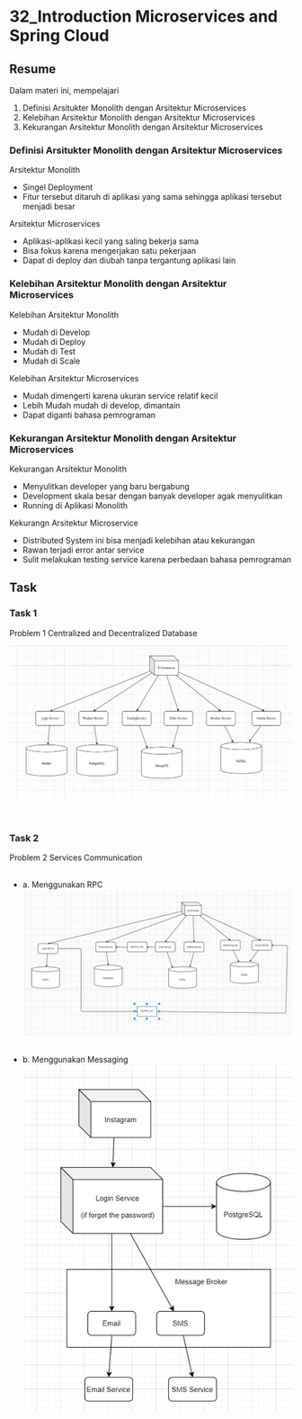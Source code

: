 # 32_Introduction Microservices and Spring Cloud

## Resume

Dalam materi ini, mempelajari <br />

1. Definisi Arsitukter Monolith dengan Arsitektur Microservices <br />
2. Kelebihan Arsitektur Monolith dengan Arsitektur Microservices <br />
3. Kekurangan Arsitektur Monolith dengan Arsitektur Microservices <br />

### Definisi Arsitukter Monolith dengan Arsitektur Microservices

Arsitektur Monolith

- Singel Deployment
- Fitur tersebut ditaruh di aplikasi yang sama sehingga aplikasi tersebut menjadi besar

Arsitektur Microservices

- Aplikasi-aplikasi kecil yang saling bekerja sama
- Bisa fokus karena mengerjakan satu pekerjaan
- Dapat di deploy dan diubah tanpa tergantung aplikasi lain

### Kelebihan Arsitektur Monolith dengan Arsitektur Microservices

Kelebihan Arsitektur Monolith

- Mudah di Develop
- Mudah di Deploy
- Mudah di Test
- Mudah di Scale

Kelebihan Arsitektur Microservices

- Mudah dimengerti karena ukuran service relatif kecil
- Lebih Mudah mudah di develop, dimantain
- Dapat diganti bahasa pemrograman

### Kekurangan Arsitektur Monolith dengan Arsitektur Microservices

Kekurangan Arsitektur Monolith

- Menyulitkan developer yang baru bergabung
- Development skala besar dengan banyak developer agak menyulitkan
- Running di Aplikasi Monolith

Kekurangn Arsitektur Microservice

- Distributed System ini bisa menjadi kelebihan atau kekurangan
- Rawan terjadi error antar service
- Sulit melakukan testing service karena perbedaan bahasa pemrograman

## Task

### Task 1

Problem 1 Centralized and Decentralized Database<br />

![xx](https://github.com/hafidzencis/java_muhammad-hafidz-febriansyah/blob/master/32_Introduction%20Microservices%20and%20Spring%20Cloud/screenshot/no1.jpg)<br /><br /><br />

### Task 2

Problem 2 Services Communication<br /><br />

- a. Menggunakan RPC<br />
  ![xx](https://github.com/hafidzencis/java_muhammad-hafidz-febriansyah/blob/master/32_Introduction%20Microservices%20and%20Spring%20Cloud/screenshot/no2a.jpg)<br /><br />

- b. Menggunakan Messaging<br />
  ![xx](https://github.com/hafidzencis/java_muhammad-hafidz-febriansyah/blob/master/32_Introduction%20Microservices%20and%20Spring%20Cloud/screenshot/no2b.jpg)<br /><br />
